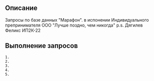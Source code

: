 ## Описание

Запросы по базе данных "Марафон". в испонении Индивидуального препринимателя ООО "Лучше поздно, чем никогда" p.s. Дягилев Феликс ИП2К-22

## Выполнение запросов 

```
1. 
2.
3.
4.
5.
```

